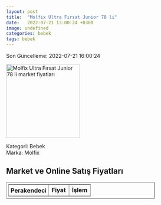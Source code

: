 ```yaml
---
layout: post
title:  "Molfix Ultra Fırsat Junior 78 li"
date:   2022-07-21 13:00:24 +0300
image: undefined
categories: bebek
tags: bebek
---
```


Son Güncelleme: 2022-07-21 16:00:24

<img src="undefined" width="200" alt="Molfix Ultra Fırsat Junior 78 li market fiyatları" />

Kategori: Bebek
<br />
Marka: Molfix

<h2>Market ve Online Satış Fiyatları</h2>

<table border="1" style="padding: 5px;width:80%;">
  <tr>
    <td style="padding: 5px;"><strong>Perakendeci</strong></td>
    <td><strong>Fiyat</strong></td>
    <td><strong>İşlem</strong></td>
  </tr>
  
</table>

